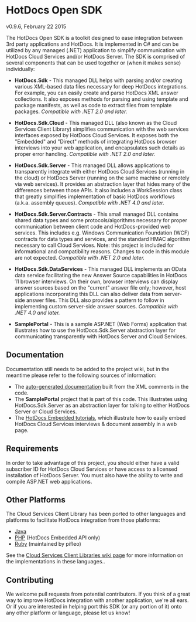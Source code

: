 HotDocs Open SDK
================
v0.9.6, February 22 2015

The HotDocs Open SDK is a toolkit designed to ease integration between 3rd party applications and HotDocs.
It is implemented in C# and can be utilized by any managed (.NET) application to simplify communication
with HotDocs Cloud Services and/or HotDocs Server. The SDK is comprised of several components that can be
used together or (when it makes sense) individually:

*	**HotDocs.Sdk** - This managed DLL helps with parsing and/or creating various XML-based data files
	necessary for deep HotDocs integrations. For example, you can easily create and parse HotDocs XML
	answer collections. It also exposes methods for parsing and using template and package manifests,
	as well as code to extract files from template packages. *Compatible with .NET 2.0 and later.*

*	**HotDocs.Sdk.Cloud** - This managed DLL (also known as the Cloud Services Client Library)
	simplifies communication with the web services interfaces exposed by HotDocs Cloud Services.
	It exposes both the "Embedded" and "Direct" methods of integrating HotDocs browser interviews
	into your web application, and encapsulates such details as proper error handling. *Compatible with
	.NET 2.0 and later.*

*	**HotDocs.Sdk.Server** - This managed DLL allows applications to transparently integrate with either
	HotDocs Cloud Services (running in the cloud) or HotDocs Server (running on the same machine or
	remotely via web services). It provides an abstraction layer that hides many of the differences
	between those APIs. It also includes a WorkSession class that greatly simplifies implementation of
	basic HotDocs workflows (a.k.a. assembly queues). *Compatible with .NET 4.0 and later.*

*	**HotDocs.Sdk.Server.Contracts** - This small managed DLL contains shared data types and some
	protocols/algorithms necessary for proper communication between client code and HotDocs-provided web
	services. This includes e.g. Windows Communication Foundation (WCF) contracts for data types and
	services, and the standard HMAC algorithm necessary to call Cloud Services. Note: this project is
	included for informational and compatibility reasons. Changes to code in this module are not
	expected. *Compatible with .NET 2.0 and later.*

*	**HotDocs.Sdk.DataServices** - This managed DLL implements an OData data service facilitating
	the new Answer Source capabilities in HotDocs 11 browser interviews. On their own, browser interviews
	can display answer sources based on the "current" answer file only; however, host applications
	incorporating this DLL can also deliver data from server-side answer files. This DLL also provides
	a pattern to follow in implementing custom server-side answer sources. *Compatible with .NET 4.0
	and later.*

*	**SamplePortal** - This is a sample ASP.NET (Web Forms) application that illustrates how to use the
	HotDocs.Sdk.Server abstraction layer for communicating transparently with HotDocs Server and Cloud
	Services.

Documentation
-------------
Documentation still needs to be added to the project wiki, but in the meantime please refer to the following
sources of information:

*	The [auto-generated documentation](http://help.hotdocs.com/opensdk/) built from the XML comments in the code.
*	The **SamplePortal** project that is part of this code. This illustrates using HotDocs.Sdk.Server
	as an abstraction layer for talking to either HotDocs Server or Cloud Services.
*	The [HotDocs Embedded tutorials](http://help.hotdocs.com/cstutorial/), which illustrate how to
	easily embed HotDocs Cloud Services interviews & document assembly in a web page.

Requirements
------------
In order to take advantage of this project, you should either have a valid subscriber ID for HotDocs
Cloud Services or have access to a licensed installation of HotDocs Server. You must also have the
ability to write and compile ASP.NET web applications.

Other Platforms
---------------
The Cloud Services Client Library has been ported to other languages and platforms to facilitate HotDocs integration
from those platforms:

*	[Java](https://github.com/HotDocsCorp/hotdocs-cloud-java)
*	[PHP](https://github.com/HotDocsCorp/hotdocs-cloud-php) (HotDocs Embedded API only)
*	[Ruby](https://github.com/pifleo/hotdocs-cloud) (maintained by pifleo)

See the [Cloud Services Client Libraries wiki page](https://github.com/HotDocsCorp/hotdocs-open-sdk/wiki/HotDocs-Cloud-Services-Client-Libraries)
for more information on the implementations in these languages..

Contributing
------------
We welcome pull requests from potential contributors. If you think of a great way to improve HotDocs
integration with another application, we're all ears. Or if you are interested in helping port this
SDK (or any portion of it) onto any other platform or language, please let us know!

